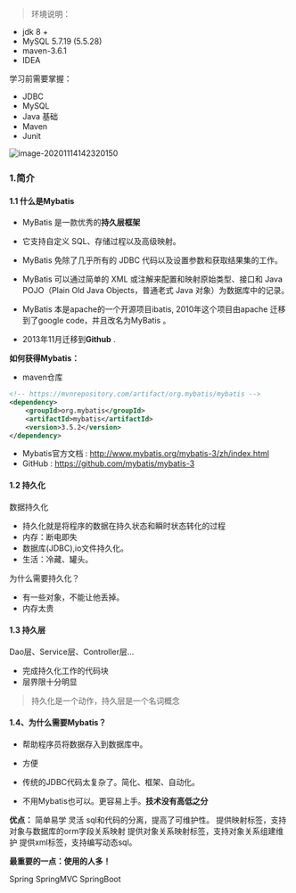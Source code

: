> 环境说明：

- jdk 8 +
- MySQL 5.7.19      (5.5.28)
- maven-3.6.1   
- IDEA 

学习前需要掌握：

- JDBC
- MySQL
- Java 基础
- Maven
- Junit

![image-20201114142320150](https://gitee.com/sunnyzq/my-image-hosting-service/raw/master/img//image-20201114142320150.png)

### 1.简介

#### 1.1 什么是Mybatis



- MyBatis 是一款优秀的**持久层框架**
- 它支持自定义 SQL、存储过程以及高级映射。
- MyBatis 免除了几乎所有的 JDBC 代码以及设置参数和获取结果集的工作。
- MyBatis 可以通过简单的 XML 或注解来配置和映射原始类型、接口和 Java POJO（Plain Old Java Objects，普通老式 Java 对象）为数据库中的记录。



- MyBatis 本是apache的一个开源项目ibatis, 2010年这个项目由apache 迁移到了google code，并且改名为MyBatis 。
- 2013年11月迁移到**Github** .

**如何获得Mybatis：**

- maven仓库

```xml
<!-- https://mvnrepository.com/artifact/org.mybatis/mybatis -->
<dependency>
    <groupId>org.mybatis</groupId>
    <artifactId>mybatis</artifactId>
    <version>3.5.2</version>
</dependency>

```



- Mybatis官方文档 : http://www.mybatis.org/mybatis-3/zh/index.html
- GitHub : https://github.com/mybatis/mybatis-3

#### 1.2 持久化

数据持久化

- 持久化就是将程序的数据在持久状态和瞬时状态转化的过程
- 内存：断电即失
- 数据库(JDBC),io文件持久化。
- 生活：冷藏、罐头。

为什么需要持久化？

- 有一些对象，不能让他丢掉。
- 内存太贵

#### 1.3 持久层

Dao层、Service层、Controller层…

- 完成持久化工作的代码块
- 层界限十分明显

> 持久化是一个动作，持久层是一个名词概念

#### 1.4、为什么需要Mybatis？

- 帮助程序员将数据存入到数据库中。

- 方便

- 传统的JDBC代码太复杂了。简化、框架、自动化。

- 不用Mybatis也可以。更容易上手。**技术没有高低之分**


**优点：**
    简单易学
    灵活
    sql和代码的分离，提高了可维护性。
    提供映射标签，支持对象与数据库的orm字段关系映射
    提供对象关系映射标签，支持对象关系组建维护
    提供xml标签，支持编写动态sql。

**最重要的一点：使用的人多！**

Spring SpringMVC SpringBoot

